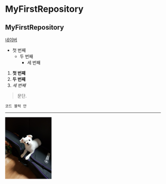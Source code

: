 # MyFirstRepository
## MyFirstRepository

[네이버](https://www.naver.com/)

- 첫 번째
  - 두 번째
    - 세 번째
    
1. **첫 번째**
2. __두 번째__
3. *세 번째*    

>문단.
```
코드 블럭 안
```
***

<img width="150" height="200" src="./picture/255.jpg"></img>
